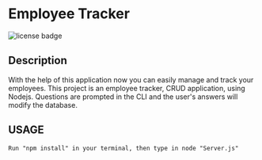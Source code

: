 
# Employee Tracker

![license badge](
      https://img.shields.io/badge/license-Unlicense-blue
      )


## Description

With the help of this application now you can easily manage and track your employees.
This project is an employee tracker, CRUD application, using Nodejs. Questions are prompted in the CLI and the user's answers will modify the database.

## USAGE

	Run "npm install" in your terminal, then type in node "Server.js"